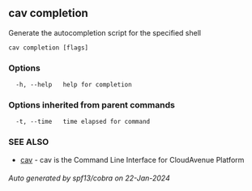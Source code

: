 ## cav completion

Generate the autocompletion script for the specified shell

```
cav completion [flags]
```

### Options

```
  -h, --help   help for completion
```

### Options inherited from parent commands

```
  -t, --time   time elapsed for command
```

### SEE ALSO

* [cav](cav.md)	 - cav is the Command Line Interface for CloudAvenue Platform

###### Auto generated by spf13/cobra on 22-Jan-2024
